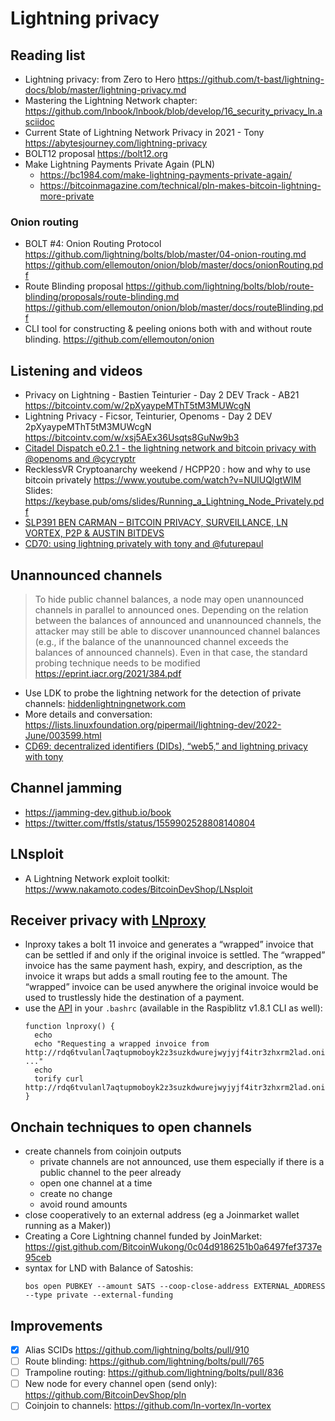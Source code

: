 # Lightning privacy

## Reading list
* Lightning privacy: from Zero to Hero <https://github.com/t-bast/lightning-docs/blob/master/lightning-privacy.md>
* Mastering the Lightning Network chapter: <https://github.com/lnbook/lnbook/blob/develop/16_security_privacy_ln.asciidoc>
* Current State of Lightning Network Privacy in 2021 - Tony <https://abytesjourney.com/lightning-privacy>
* BOLT12 proposal <https://bolt12.org>
* Make Lightning Payments Private Again (PLN)
    * <https://bc1984.com/make-lightning-payments-private-again/>
    * <https://bitcoinmagazine.com/technical/pln-makes-bitcoin-lightning-more-private>

### Onion routing
* BOLT #4: Onion Routing Protocol https://github.com/lightning/bolts/blob/master/04-onion-routing.md
https://github.com/ellemouton/onion/blob/master/docs/onionRouting.pdf
* Route Blinding proposal https://github.com/lightning/bolts/blob/route-blinding/proposals/route-blinding.md
https://github.com/ellemouton/onion/blob/master/docs/routeBlinding.pdf
* CLI tool for constructing & peeling onions both with and without route blinding. https://github.com/ellemouton/onion

## Listening and videos
* Privacy on Lightning - Bastien Teinturier - Day 2 DEV Track - AB21 <https://bitcointv.com/w/2pXyaypeMThT5tM3MUWcgN>
* Lightning Privacy - Ficsor, Teinturier, Openoms - Day 2 DEV 2pXyaypeMThT5tM3MUWcgN
<https://bitcointv.com/w/xsj5AEx36Usqts8GuNw9b3>
* [Citadel Dispatch e0.2.1 - the lightning network and bitcoin privacy with @openoms and @cycryptr](https://citadeldispatch.com/cd21/)
* RecklessVR Cryptoanarchy weekend / HCPP20 : how and why to use bitcoin privately <https://www.youtube.com/watch?v=NUlUQlgtWlM>
Slides: <https://keybase.pub/oms/slides/Running_a_Lightning_Node_Privately.pdf>
* [SLP391 BEN CARMAN – BITCOIN PRIVACY, SURVEILLANCE, LN VORTEX, P2P & AUSTIN BITDEVS](https://stephanlivera.com/episode/391/)
* [CD70: using lightning privately with tony and @futurepaul](https://citadeldispatch.com/cd70/)

## Unannounced channels
> To hide public channel balances, a node may open
unannounced channels in parallel to announced ones. Depending on the relation
between the balances of announced and unannounced channels, the attacker may
still be able to discover unannounced channel balances (e.g., if the balance of
the unannounced channel exceeds the balances of announced channels). Even in
that case, the standard probing technique needs to be modified
<https://eprint.iacr.org/2021/384.pdf>
* Use LDK to probe the lightning network for the detection of private channels: [hiddenlightningnetwork.com](https://github.com/BitcoinDevShop/hidden-lightning-network)
* More details and conversation: <https://lists.linuxfoundation.org/pipermail/lightning-dev/2022-June/003599.html>
* [CD69: decentralized identifiers (DIDs), “web5,” and lightning privacy with tony](https://citadeldispatch.com/cd69/)

## Channel jamming
* <https://jamming-dev.github.io/book>
* <https://twitter.com/ffstls/status/1559902528808140804>

## LNsploit
* A Lightning Network exploit toolkit: <https://www.nakamoto.codes/BitcoinDevShop/LNsploit>

## Receiver privacy with [LNproxy](http://lnproxy.org/)
* lnproxy takes a bolt 11 invoice and generates a “wrapped” invoice that can be settled if and only if the original invoice is settled. The “wrapped” invoice has the same payment hash, expiry, and description, as the invoice it wraps but adds a small routing fee to the amount. The “wrapped” invoice can be used anywhere the original invoice would be used to trustlessly hide the destination of a payment.
* use the [API](http://lnproxy.org/doc) in your `.bashrc` (available in the Raspiblitz v1.8.1 CLI as well):
  ```
  function lnproxy() {
    echo
    echo "Requesting a wrapped invoice from http://rdq6tvulanl7aqtupmoboyk2z3suzkdwurejwyjyjf4itr3zhxrm2lad.onion ..."
    echo
    torify curl http://rdq6tvulanl7aqtupmoboyk2z3suzkdwurejwyjyjf4itr3zhxrm2lad.onion/api/${1}
  }
  ```
## Onchain techniques to open channels
* create channels from coinjoin outputs
  * private channels are not announced, use them especially if there is a public channel to the peer already
  * open one channel at a time
  * create no change
  * avoid round amounts
* close cooperatively to an external address (eg a Joinmarket wallet running as a Maker))
* Creating a Core Lightning channel funded by JoinMarket: <https://gist.github.com/BitcoinWukong/0c04d9186251b0a6497fef3737e95ceb>
* syntax for LND with Balance of Satoshis:
  ```
  bos open PUBKEY --amount SATS --coop-close-address EXTERNAL_ADDRESS --type private --external-funding
  ```

## Improvements
- [x] Alias SCIDs <https://github.com/lightning/bolts/pull/910>
- [ ] Route blinding: <https://github.com/lightning/bolts/pull/765>
- [ ] Trampoline routing: <https://github.com/lightning/bolts/pull/836>
- [ ] New node for every channel open (send only): <https://github.com/BitcoinDevShop/pln>
- [ ] Coinjoin to channels: <https://github.com/ln-vortex/ln-vortex>
